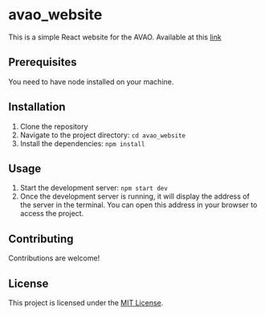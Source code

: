 # avao_website

This is a simple React website for the AVAO. Available at this [link](https://avao-lln.web.app/)

## Prerequisites

You need to have node installed on your machine.

## Installation

1. Clone the repository
2. Navigate to the project directory: `cd avao_website`
3. Install the dependencies: `npm install`

## Usage

1. Start the development server: `npm start dev`
2. Once the development server is running, it will display the address of the server in the terminal. You can open this address in your browser to access the project.

## Contributing

Contributions are welcome!

## License

This project is licensed under the [MIT License](LICENSE).
